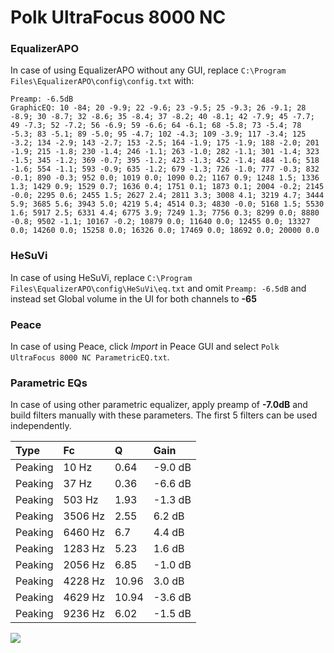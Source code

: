 # Polk UltraFocus 8000 NC

### EqualizerAPO
In case of using EqualizerAPO without any GUI, replace `C:\Program Files\EqualizerAPO\config\config.txt`
with:
```
Preamp: -6.5dB
GraphicEQ: 10 -84; 20 -9.9; 22 -9.6; 23 -9.5; 25 -9.3; 26 -9.1; 28 -8.9; 30 -8.7; 32 -8.6; 35 -8.4; 37 -8.2; 40 -8.1; 42 -7.9; 45 -7.7; 49 -7.3; 52 -7.2; 56 -6.9; 59 -6.6; 64 -6.1; 68 -5.8; 73 -5.4; 78 -5.3; 83 -5.1; 89 -5.0; 95 -4.7; 102 -4.3; 109 -3.9; 117 -3.4; 125 -3.2; 134 -2.9; 143 -2.7; 153 -2.5; 164 -1.9; 175 -1.9; 188 -2.0; 201 -1.9; 215 -1.8; 230 -1.4; 246 -1.1; 263 -1.0; 282 -1.1; 301 -1.4; 323 -1.5; 345 -1.2; 369 -0.7; 395 -1.2; 423 -1.3; 452 -1.4; 484 -1.6; 518 -1.6; 554 -1.1; 593 -0.9; 635 -1.2; 679 -1.3; 726 -1.0; 777 -0.3; 832 -0.1; 890 -0.3; 952 0.0; 1019 0.0; 1090 0.2; 1167 0.9; 1248 1.5; 1336 1.3; 1429 0.9; 1529 0.7; 1636 0.4; 1751 0.1; 1873 0.1; 2004 -0.2; 2145 -0.0; 2295 0.6; 2455 1.5; 2627 2.4; 2811 3.3; 3008 4.1; 3219 4.7; 3444 5.9; 3685 5.6; 3943 5.0; 4219 5.4; 4514 0.3; 4830 -0.0; 5168 1.5; 5530 1.6; 5917 2.5; 6331 4.4; 6775 3.9; 7249 1.3; 7756 0.3; 8299 0.0; 8880 -0.8; 9502 -1.1; 10167 -0.2; 10879 0.0; 11640 0.0; 12455 0.0; 13327 0.0; 14260 0.0; 15258 0.0; 16326 0.0; 17469 0.0; 18692 0.0; 20000 0.0
```

### HeSuVi
In case of using HeSuVi, replace `C:\Program Files\EqualizerAPO\config\HeSuVi\eq.txt` and omit `Preamp:
-6.5dB` and instead set Global volume in the UI for both channels to **-65**

### Peace
In case of using Peace, click *Import* in Peace GUI and select `Polk UltraFocus 8000 NC ParametricEQ.txt`.

### Parametric EQs
In case of using other parametric equalizer, apply preamp of **-7.0dB** and build filters manually with
these parameters. The first 5 filters can be used independently.

| Type    | Fc      |     Q | Gain    |
|:--------|:--------|:------|:--------|
| Peaking | 10 Hz   |  0.64 | -9.0 dB |
| Peaking | 37 Hz   |  0.36 | -6.6 dB |
| Peaking | 503 Hz  |  1.93 | -1.3 dB |
| Peaking | 3506 Hz |  2.55 | 6.2 dB  |
| Peaking | 6460 Hz |  6.7  | 4.4 dB  |
| Peaking | 1283 Hz |  5.23 | 1.6 dB  |
| Peaking | 2056 Hz |  6.85 | -1.0 dB |
| Peaking | 4228 Hz | 10.96 | 3.0 dB  |
| Peaking | 4629 Hz | 10.94 | -3.6 dB |
| Peaking | 9236 Hz |  6.02 | -1.5 dB |

![](https://raw.githubusercontent.com/jaakkopasanen/AutoEq/master/results/headphonecom/sbaf-serious/Polk%20UltraFocus%208000%20NC/Polk%20UltraFocus%208000%20NC.png)